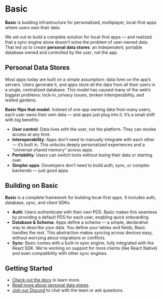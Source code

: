 # Basic

**Basic** is building infrastructure for personalized, multiplayer, local-first apps where users own their data.

We set out to build a complete solution for local-first apps — and realized that a sync engine alone doesn’t solve the problem of user-owned data. That led us to create **personal data stores**: an independent, portable database owned and controlled by the *user*, not the app.

## Personal Data Stores

Most apps today are built on a simple assumption: data lives on the app’s servers. Users generate it, and apps store all the data from all their users in a single, centralized database. This model has caused many of the web’s biggest problems: lock-in, privacy issues, broken interoperability, and walled gardens.

**Basic flips that model.** Instead of one app owning data from many users, each user owns their own data — and apps just plug into it. It’s a small shift with big benefits:

- **User control**: Data lives with the user, not the platform. They can revoke access at any time.
- **Interoperability**: Apps don’t need to manually integrate with each other — it’s built in. This unlocks deeply personalized experiences and a “universal shared memory” across apps.
- **Portability**: Users can switch tools without losing their data or starting over.
- **Simpler apps**: Developers don’t need to build auth, sync, or complex backends — just good apps.

## Building on Basic

**Basic** is a complete framework for building local-first apps. It includes auth, database, sync, and client SDKs.

- **Auth**: Users authenticate with their own PDS. Basic makes this seamless by providing a default PDS for each user, enabling quick onboarding.
- **Database & Schema**: Apps define a schema — a simple, declarative way to describe your data. You define your tables and fields; Basic handles the rest. This abstraction makes syncing across devices easy, without worrying about migrations or conflicts.
- **Sync**: Basic comes with a built-in sync engine, fully integrated with the React SDK. We're working on support for more clients (like React Native) and even compatibility with other sync engines.

## Getting Started

- [Check out the docs](https://docs.basic.tech) to learn more.
- [Read more about personal data stores](https://docs.basic.tech/readings/user-owned-data-stores).
- [Join our Discord](https://discord.gg/M57gcazvYk) to chat with the team or ask questions.